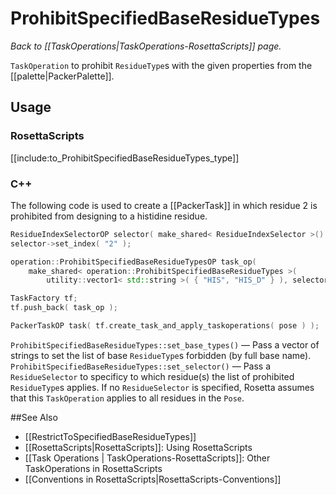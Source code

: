 # ProhibitSpecifiedBaseResidueTypes
*Back to [[TaskOperations|TaskOperations-RosettaScripts]] page.*

 `TaskOperation` to prohibit `ResidueType`s with the given properties from the [[palette|PackerPalette]].
 
## Usage

### RosettaScripts

[[include:to_ProhibitSpecifiedBaseResidueTypes_type]]

### C++

The following code is used to create a [[PackerTask]] in which residue 2 is prohibited from designing to a histidine residue.

```c++
ResidueIndexSelectorOP selector( make_shared< ResidueIndexSelector >() );
selector->set_index( "2" );

operation::ProhibitSpecifiedBaseResidueTypesOP task_op(
    make_shared< operation::ProhibitSpecifiedBaseResidueTypes >(
		utility::vector1< std::string >( { "HIS", "HIS_D" } ), selector ) );

TaskFactory tf;
tf.push_back( task_op );

PackerTaskOP task( tf.create_task_and_apply_taskoperations( pose ) );
```

`ProhibitSpecifiedBaseResidueTypes::set_base_types()` &mdash; Pass a vector of strings to set the list of base `ResidueType`s forbidden (by full base name).
`ProhibitSpecifiedBaseResidueTypes::set_selector()` &mdash; Pass a `ResidueSelector` to specificy to which residue(s) the list of prohibited `ResidueType`s applies. If no `ResidueSelector` is specified, Rosetta assumes that this `TaskOperation` applies to all residues in the `Pose`.

##See Also
* [[RestrictToSpecifiedBaseResidueTypes]]
* [[RosettaScripts|RosettaScripts]]: Using RosettaScripts
* [[Task Operations | TaskOperations-RosettaScripts]]: Other TaskOperations in RosettaScripts
* [[Conventions in RosettaScripts|RosettaScripts-Conventions]]
